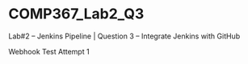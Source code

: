 # COMP367_Lab2_Q3
Lab#2 – Jenkins Pipeline | Question 3 – Integrate Jenkins with GitHub

Webhook Test Attempt 1
